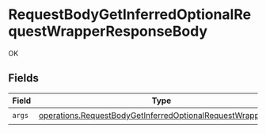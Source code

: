 # RequestBodyGetInferredOptionalRequestWrapperResponseBody

OK


## Fields

| Field                                                                                                                                      | Type                                                                                                                                       | Required                                                                                                                                   | Description                                                                                                                                |
| ------------------------------------------------------------------------------------------------------------------------------------------ | ------------------------------------------------------------------------------------------------------------------------------------------ | ------------------------------------------------------------------------------------------------------------------------------------------ | ------------------------------------------------------------------------------------------------------------------------------------------ |
| `args`                                                                                                                                     | [operations.RequestBodyGetInferredOptionalRequestWrapperArgs](../../models/operations/requestbodygetinferredoptionalrequestwrapperargs.md) | :heavy_check_mark:                                                                                                                         | N/A                                                                                                                                        |